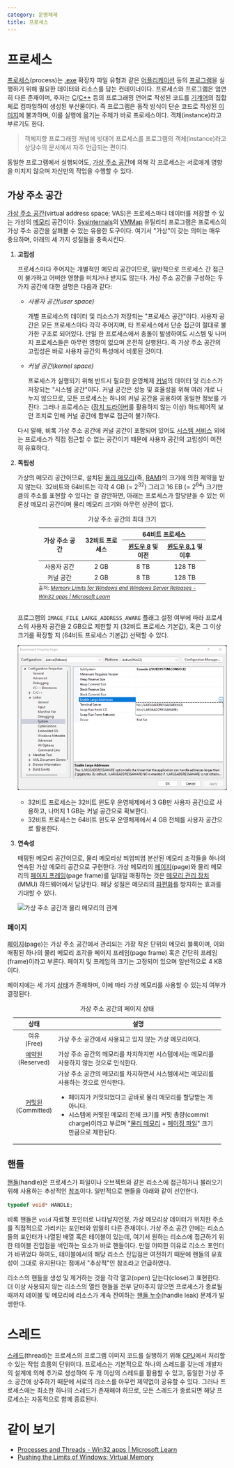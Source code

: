 ```yaml
---
category: 운영체제
title: 프로세스
---
```

# 프로세스
[프로세스](https://ko.wikipedia.org/wiki/프로세스)(process)는 [.exe](https://ko.wikipedia.org/wiki/EXE) 확장자 파일 유형과 같은 [어플리케이션](https://ko.wikipedia.org/wiki/응용_소프트웨어) 등의 [프로그램](https://ko.wikipedia.org/wiki/컴퓨터_프로그램)을 실행하기 위해 필요한 데이터와 리소스를 담는 컨테이너이다. 프로세스와 프로그램은 엄연히 다른 존재이며, 후자는 [C](ko.C.md)/[C++](ko.Cpp.md) 등의 프로그래밍 언어로 작성된 코드를 [기계어](https://ko.wikipedia.org/wiki/기계어)의 집합체로 컴파일하여 생성된 부산물이다. 즉 프로그램은 동작 방식이 단순 코드로 작성된 [이미지](https://ko.wikipedia.org/wiki/실행_파일)에 불과하며, 이를 실행에 옮기는 주체가 바로 프로세스이다.  객체(instance)라고 부르기도 한다.

> 객체지향 프로그래밍 개념에 빗대어 프로세스를 프로그램의 객체(instance)라고 상당수의 문서에서 자주 언급되는 편이다.

동일한 프로그램에서 실행되어도, [가상 주소 공간](#가상-주소-공간)에 의해 각 프로세스는 서로에게 영향을 미치지 않으며 자신만의 작업을 수행할 수 있다.

## 가상 주소 공간
[가상 주소 공간](https://ko.wikipedia.org/wiki/가상_주소_공간)(virtual address space; VAS)은 프로세스마다 데이터를 저장할 수 있는 가상의 [메모리](ko.Memory.md) 공간이다. [Sysinternals](ko.Sysinternals.md)의 [VMMap](ko.VMMap.md) 유틸리티 프로그램은 프로세스의 가상 주소 공간을 살펴볼 수 있는 유용한 도구이다. 여기서 "가상"이 갖는 의미는 매우 중요하며, 아래의 세 가지 성질들을 충족시킨다.

1. **고립성**

    프로세스마다 주어지는 개별적인 메모리 공간이므로, 일반적으로 프로세스 간 접근이 불가하고 어떠한 영향을 미치거나 받지도 않는다. 가상 주소 공간을 구성하는 두 가지 공간에 대한 설명은 다음과 같다:

    * *사용자 공간(user space)*

        개별 프로세스의 데이터 및 리소스가 저장되는 "프로세스 공간"이다. 샤용자 공간은 모든 프로세스마다 각각 주어지며, 타 프로세스에서 단순 접근이 절대로 불가한 구조로 되어있다. 만일 한 프로세스에서 충돌이 발생하여도 시스템 및 나머지 프로세스들은 아무런 영향이 없으며 온전히 실행된다. 즉 가상 주소 공간의 고립성은 바로 사용자 공간의 특성에서 비롯된 것이다.

    * *커널 공간(kernel space)*

        프로세스가 실행되기 위해 반드시 필요한 운영체제 [커널](ko.Kernel.md)의 데이터 및 리소스가 저장되는 "시스템 공간"이다. 커널 공간은 성능 및 효율성을 위해 여러 개로 나누지 않으므로, 모든 프로세스는 하나의 커널 공간을 공용하여 동일한 정보를 가진다. 그러나 프로세스는 ([장치 드라이버](ko.Driver.md#장치-드라이버)를 활용하지 않는 이상) 하드웨어적 보안 조치로 인해 커널 공간에 함부로 접근이 불가하다.

    다시 말해, 비록 가상 주소 공간에 커널 공간이 포함되어 있어도 [시스템 서비스](ko.WinAPI.md#시스템-서비스) 외에는 프로세스가 직접 접근할 수 없는 공간이기 때문에 사용자 공간의 고립성이 여전히 유효하다.

1. **독립성**

    가상의 메모리 공간이므로, 설치된 [물리 메모리](https://ko.wikipedia.org/wiki/주기억장치)(즉, [RAM](https://ko.wikipedia.org/wiki/랜덤_액세스_메모리))의 크기에 의한 제약을 받지 않는다. 32비트와 64비트는 각각 4 GB (= 2<sup>32</sup>) 그리고 16 EB (= 2<sup>64</sup>) 크기만큼의 주소를 표현할 수 있다는 걸 감안하면, 아래는 프로세스가 할당받을 수 있는 이론상 메모리 공간이며 물리 메모리 크기와 아무런 상관이 없다.

    <table style="table-layout: fixed; width: 80%; margin: auto;">
    <caption style="caption-side: top;">가상 주소 공간의 최대 크기</caption>
    <colgroup><col style="width: 25%;"/><col style="width: 25%;"/><col style="width: 25%;"/><col style="width: 25%;"/></colgroup>
    <thead><tr><th rowspan="2" style="text-align: center;">가상 주소 공간</th><th rowspan="2" style="text-align: center;">32비트 프로세스</th><th colspan="2" style="text-align: center; border-bottom-style: none;">64비트 프로세스</th></tr><tr><th style="text-align: center;"><a href="https://ko.wikipedia.org/wiki/윈도우_8">윈도우 8</a> 및 이전</th><th style="text-align: center;"><a href="https://ko.wikipedia.org/wiki/윈도우_8.1">윈도우 8.1</a> 및 이후</th></tr></thead><tbody style="text-align: center;"><tr><td>사용자 공간</td><td>2 GB</td><td>8 TB</td><td>128 TB</td></tr><tr><td>커널 공간</td><td>2 GB</td><td>8 TB</td><td>128 TB</td></tr></tbody>
    <caption style="caption-side: bottom; text-align: left;"><sup>출처: <a href="https://learn.microsoft.com/en-us/windows/win32/memory/memory-limits-for-windows-releases"><i>Memory Limits for Windows and Windows Server Releases -Win32 apps | Microsoft Learn</i></a></sup></caption>
    </table>

    프로그램의 `IMAGE_FILE_LARGE_ADDRESS_AWARE` 플래그 설정 여부에 따라 프로세스의 사용자 공간을 2 GB으로 제한할 지 (32비트 프로세스 기본값), 혹은 그 이상 크기를 확장할 지 (64비트 프로세스 기본값) 선택할 수 있다.

    ![비주얼 스튜디오에서 <code>IMAGE_FILE_LARGE_ADDRESS_AWARE</code> 플래그 설정여부 위치](./images/process_large_addresses.png)

    * 32비트 프로세스는 32비트 윈도우 운영체제에서 3 GB만 사용자 공간으로 사용하고, 나머지 1 GB는 커널 공간으로 확보한다.
    * 32비트 프로세스는 64비트 윈도우 운영체제에서 4 GB 전체를 사용자 공간으로 활용한다.

1. **연속성**

    매핑된 메모리 공간이므로, 물리 메모리상 띄엄띄엄 분산된 메모리 조각들을 하나의 연속된 가상 메모리 공간으로 구현한다. 가상 메모리의 [페이지](#페이지)(page)와 물리 메모리의 [페이지 프레임](#페이지)(page frame)를 일대일 매핑하는 것은 [메모리 관리 장치](https://ko.wikipedia.org/wiki/메모리_관리_장치)(MMU) 하드웨어에서 담당한다. 해당 성질은 메모리의 [파편화](https://en.wikipedia.org/wiki/Fragmentation_(computing))를 방지하는 효과를 기대할 수 있다.

    ![가상 주소 공간과 물리 메모리의 관계](https://upload.wikimedia.org/wikipedia/commons/3/32/Virtual_address_space_and_physical_address_space_relationship.svg)

### 페이지
[페이지](https://ko.wikipedia.org/wiki/페이지_(컴퓨터_메모리))(page)는 가상 주소 공간에서 관리되는 가장 작은 단위의 메모리 블록이며, 이와 매핑된 하나의 물리 메모리 조각을 페이지 프레임(page frame) 혹은 간단히 프레임(frame)이라고 부른다. 페이지 및 프레임의 크기는 고정되어 있으며 일반적으로 4 KB이다.

페이지에는 세 가지 [상태](https://learn.microsoft.com/en-us/windows/win32/memory/page-state)가 존재하며, 이에 따라 가상 메모리를 사용할 수 있는지 여부가 결정된다.

<table style="width: 95%; margin: auto;">
<caption style="caption-side: top;">가상 주소 공간의 페이지 상태</caption>
<colgroup><col style="width: 10%;"/><col style="width: 90%;"/></colgroup>
<thead><tr><th style="text-align: center;">상태</th><th style="text-align: center;">설명</th></tr></thead>
<tbody><tr><td style="text-align: center;">여유<br/>(Free)</td><td>가상 주소 공간에서 사용되고 있지 않는 가상 메모리이다.</td></tr>
<tr><td style="text-align: center;"><a href="ko.Memory.md#가상-메모리">예약된</a><br/>(Reserved)</td><td>가상 주소 공간의 메모리를 차지하지만 시스템에서는 메모리를 사용하지 않는 것으로 인식한다.</td></tr>
<tr><td style="text-align: center;"><a href="ko.Memory.md#커밋된-메모리">커밋된</a><br/>(Committed)</td><td>가상 주소 공간의 메모리를 차지하면서 시스템에서는 메모리를 사용하는 것으로 인식한다.<ul><li>페이지가 커밋되었다고 곧바로 물리 메모리를 할당받는 게 아니다.</li><li>시스템에 커밋된 메모리 전체 크기를 커밋 총량(commit charge)이라고 부르며 "<a href="ko.Memory.md#메모리">물리 메모리</a> + <a href="ko.Memory.md#페이징-파일">페이징 파일</a>" 크기만큼으로 제한된다.</li></ul></td></tr></tbody>
</table>

## 핸들
[핸들](https://ko.wikipedia.org/wiki/핸들_(컴퓨팅))(handle)은 프로세스가 파일이나 오브젝트와 같은 리소스에 접근하거나 불러오기 위해 사용하는 추상적인 [참조](ko.C.md#포인터)이다. 일반적으로 핸들을 아래와 같이 선언한다.

```c
typedef void* HANDLE;
```

비록 핸들은 `void` 자료형 포인터로 나타날지언정, 가상 메모리상 데이터가 위치한 주소를 직접적으로 가리키는 포인터와 엄밀히 다른 존재이다. 가상 주소 공간 안에는 리소스들의 포인터가 나열된 배열 혹은 테이블이 있는데, 여기서 원하는 리소스에 접근하기 위한 테이블 진입점을 색인하는 요소가 바로 핸들이다. 만일 어떠한 이유로 리소스 포인터가 바뀌었다 하여도, 테이블에서의 해당 리소스 진입점은 여전하기 때문에 핸들의 유효성이 그대로 유지된다는 점에서 "추상적"인 참조라고 언급하였다.

리소스의 핸들을 생성 및 제거하는 것을 각각 열고(open) 닫는다(close)고 표현한다. 더 이상 사용되지 않는 리소스의 열린 핸들을 전부 닫아주지 않으면 프로세스가 종료될 때까지 테이블 및 메모리에 리소스가 계속 잔여하는 [핸들 누수](https://ko.wikipedia.org/wiki/핸들_누수)(handle leak) 문제가 발생한다.

# 스레드
[스레드](https://ko.wikipedia.org/wiki/스레드_(컴퓨팅))(thread)는 프로세스의 프로그램 이미지 코드를 실행하기 위해 [CPU](ko.Processor.md)에서 처리할 수 있는 작업 흐름의 단위이다. 프로세스는 기본적으로 하나의 스레드를 갖는데 개발자의 설계에 의해 추가로 생성하여 두 개 이상의 스레드를 활용할 수 있고, 동일한 가상 주소 공간에 상주하기 때문에 서로의 리소스를 아무런 제약없이 공유할 수 있다. 그러나 프로세스에는 최소한 하나의 스레드가 존재해야 하므로, 모든 스레드가 종료되면 해당 프로세스는 자동적으로 함께 종료된다.

# 같이 보기
* [Processes and Threads - Win32 apps &#124; Microsoft Learn](https://learn.microsoft.com/en-us/windows/win32/procthread/processes-and-threads)
* [Pushing the Limits of Windows: Virtual Memory](https://techcommunity.microsoft.com/t5/windows-blog-archive/pushing-the-limits-of-windows-virtual-memory/ba-p/723750)
